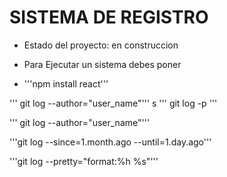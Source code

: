 <H1>SISTEMA DE REGISTRO</H1>

- Estado del proyecto: en construccion

- Para Ejecutar un sistema debes poner

- '''npm install react'''

 ''' git log --author="user_name"'''
  s
 ''' git log -p '''
  
''' git log --author="user_name"'''
  
 '''git log --since=1.month.ago --until=1.day.ago'''
  
 '''git log --pretty="format:%h %s"'''

  

